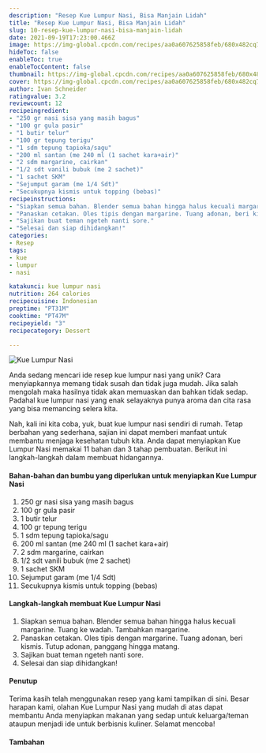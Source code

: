 ```yaml
---
description: "Resep Kue Lumpur Nasi, Bisa Manjain Lidah"
title: "Resep Kue Lumpur Nasi, Bisa Manjain Lidah"
slug: 10-resep-kue-lumpur-nasi-bisa-manjain-lidah
date: 2021-09-19T17:23:00.466Z
image: https://img-global.cpcdn.com/recipes/aa0a607625858feb/680x482cq70/kue-lumpur-nasi-foto-resep-utama.jpg
hideToc: false
enableToc: true
enableTocContent: false
thumbnail: https://img-global.cpcdn.com/recipes/aa0a607625858feb/680x482cq70/kue-lumpur-nasi-foto-resep-utama.jpg
cover: https://img-global.cpcdn.com/recipes/aa0a607625858feb/680x482cq70/kue-lumpur-nasi-foto-resep-utama.jpg
author: Ivan Schneider
ratingvalue: 3.2
reviewcount: 12
recipeingredient:
- "250 gr nasi sisa yang masih bagus"
- "100 gr gula pasir"
- "1 butir telur"
- "100 gr tepung terigu"
- "1 sdm tepung tapioka/sagu"
- "200 ml santan (me 240 ml (1 sachet kara+air)"
- "2 sdm margarine, cairkan"
- "1/2 sdt vanili bubuk (me 2 sachet)"
- "1 sachet SKM"
- "Sejumput garam (me 1/4 Sdt)"
- "Secukupnya kismis untuk topping (bebas)"
recipeinstructions:
- "Siapkan semua bahan. Blender semua bahan hingga halus kecuali margarine. Tuang ke wadah. Tambahkan margarine."
- "Panaskan cetakan. Oles tipis dengan margarine. Tuang adonan, beri kismis. Tutup adonan, panggang hingga matang."
- "Sajikan buat teman ngeteh nanti sore."
- "Selesai dan siap dihidangkan!"
categories:
- Resep
tags:
- kue
- lumpur
- nasi

katakunci: kue lumpur nasi 
nutrition: 264 calories
recipecuisine: Indonesian
preptime: "PT31M"
cooktime: "PT47M"
recipeyield: "3"
recipecategory: Dessert

---
```



![Kue Lumpur Nasi](https://img-global.cpcdn.com/recipes/aa0a607625858feb/680x482cq70/kue-lumpur-nasi-foto-resep-utama.jpg)

Anda sedang mencari ide resep kue lumpur nasi yang unik? Cara menyiapkannya memang tidak susah dan tidak juga mudah. Jika salah mengolah maka hasilnya tidak akan memuaskan dan bahkan tidak sedap. Padahal kue lumpur nasi yang enak selayaknya punya aroma dan cita rasa yang bisa memancing selera kita.




Nah, kali ini kita coba, yuk, buat kue lumpur nasi sendiri di rumah. Tetap berbahan yang sederhana, sajian ini dapat memberi manfaat untuk membantu menjaga kesehatan tubuh kita. Anda dapat menyiapkan Kue Lumpur Nasi memakai 11 bahan dan 3 tahap pembuatan. Berikut ini langkah-langkah dalam membuat hidangannya.

<!--inarticleads1-->

#### Bahan-bahan dan bumbu yang diperlukan untuk menyiapkan Kue Lumpur Nasi

1. 250 gr nasi sisa yang masih bagus
1. 100 gr gula pasir
1. 1 butir telur
1. 100 gr tepung terigu
1. 1 sdm tepung tapioka/sagu
1. 200 ml santan (me 240 ml (1 sachet kara+air)
1. 2 sdm margarine, cairkan
1. 1/2 sdt vanili bubuk (me 2 sachet)
1. 1 sachet SKM
1. Sejumput garam (me 1/4 Sdt)
1. Secukupnya kismis untuk topping (bebas)

<!--inarticleads2-->

#### Langkah-langkah membuat Kue Lumpur Nasi

1. Siapkan semua bahan. Blender semua bahan hingga halus kecuali margarine. Tuang ke wadah. Tambahkan margarine.
1. Panaskan cetakan. Oles tipis dengan margarine. Tuang adonan, beri kismis. Tutup adonan, panggang hingga matang.
1. Sajikan buat teman ngeteh nanti sore.
1. Selesai dan siap dihidangkan!

#### Penutup

Terima kasih telah menggunakan resep yang kami tampilkan di sini. Besar harapan kami, olahan Kue Lumpur Nasi yang mudah di atas dapat membantu Anda menyiapkan makanan yang sedap untuk keluarga/teman ataupun menjadi ide untuk berbisnis kuliner. Selamat mencoba!

#### Tambahan



